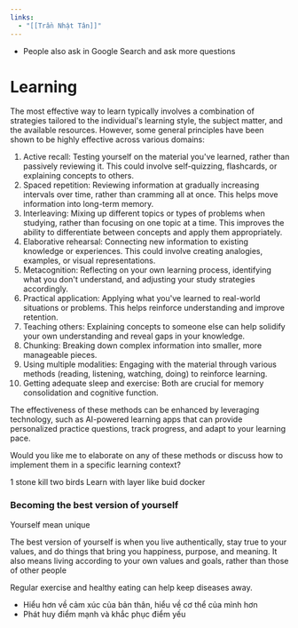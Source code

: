 ```yaml
---
links:
  - "[[Trần Nhật Tân]]"
---
```

- People also ask in Google Search and ask more questions

# Learning

The most effective way to learn typically involves a combination of strategies tailored to the individual's learning style, the subject matter, and the available resources. However, some general principles have been shown to be highly effective across various domains:

1. Active recall: Testing yourself on the material you've learned, rather than passively reviewing it. This could involve self-quizzing, flashcards, or explaining concepts to others.
2. Spaced repetition: Reviewing information at gradually increasing intervals over time, rather than cramming all at once. This helps move information into long-term memory.
3. Interleaving: Mixing up different topics or types of problems when studying, rather than focusing on one topic at a time. This improves the ability to differentiate between concepts and apply them appropriately.
4. Elaborative rehearsal: Connecting new information to existing knowledge or experiences. This could involve creating analogies, examples, or visual representations.
5. Metacognition: Reflecting on your own learning process, identifying what you don't understand, and adjusting your study strategies accordingly.
6. Practical application: Applying what you've learned to real-world situations or problems. This helps reinforce understanding and improve retention.
7. Teaching others: Explaining concepts to someone else can help solidify your own understanding and reveal gaps in your knowledge.
8. Chunking: Breaking down complex information into smaller, more manageable pieces.
9. Using multiple modalities: Engaging with the material through various methods (reading, listening, watching, doing) to reinforce learning.
10. Getting adequate sleep and exercise: Both are crucial for memory consolidation and cognitive function.

The effectiveness of these methods can be enhanced by leveraging technology, such as AI-powered learning apps that can provide personalized practice questions, track progress, and adapt to your learning pace.

Would you like me to elaborate on any of these methods or discuss how to implement them in a specific learning context?


1 stone kill two birds
Learn with layer like buid docker

### Becoming the best version of yourself

Yourself mean unique

The best version of yourself is when you live authentically, stay true to your values, and do things that bring you happiness, purpose, and meaning. It also means living according to your own values and goals, rather than those of other people

Regular exercise and healthy eating can help keep diseases away.

- Hiểu hơn về cảm xúc của bản thân, hiểu về cơ thể của mình hơn
- Phát huy điểm mạnh và khắc phục điểm yếu